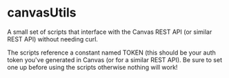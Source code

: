 # canvasUtils
A small set of scripts that interface with the Canvas REST API (or similar REST API) without needing curl.

The scripts reference a constant named TOKEN (this should be your auth token you've generated in Canvas (or for a similar REST API). Be sure to set one up before using the scripts otherwise nothing will work!
